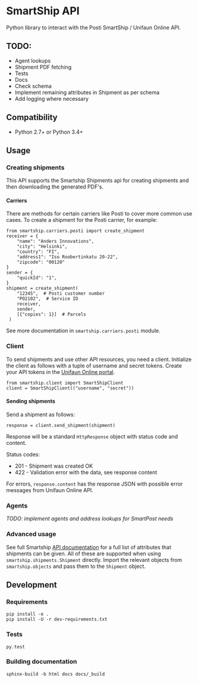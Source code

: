 # SmartShip API

Python library to interact with the Posti SmartShip / Unifaun Online API.

## TODO:

* Agent lookups
* Shipment PDF fetching
* Tests
* Docs
* Check schema
* Implement remaining attributes in Shipment as per schema
* Add logging where necessary

## Compatibility

* Python 2.7+ or Python 3.4+

## Usage

### Creating shipments

This API supports the Smartship Shipments api for creating shipments and then downloading the generated PDF's.

#### Carriers

There are methods for certain carriers like Posti to cover more common use cases. To create a shipment for the Posti carrier, for example:

    from smartship.carriers.posti import create_shipment
    receiver = {
        "name": "Anders Innovations",
        "city": "Helsinki",
        "country": "FI",
        "address1": "Iso Roobertinkatu 20-22",
        "zipcode": "00120"
    }
    sender = {
        "quickId": "1",
    }
    shipment = create_shipment(
        "12345",  # Posti customer number
        "PO2102",  # Service ID
        receiver, 
        sender, 
        [{"copies": 1}]  # Parcels
     )

See more documentation in `smartship.carriers.posti` module.

### Client

To send shipments and use other API resources, you need a client. Initialize the client as follows with a tuple of username and secret tokens. Create your API tokens in the [Unifaun Online portal](https://www.unifaunonline.com/).

    from smartship.client import SmartShipClient
    client = SmartShipClient(("username", "secret"))
    
#### Sending shipments

Send a shipment as follows:

    response = client.send_shipment(shipment)
    
Response will be a standard `HttpResponse` object with status code and content.

Status codes:
* 201 - Shipment was created OK
* 422 - Validation error with the data, see response content

For errors, `response.content` has the response JSON with possible error messages from Unifaun Online API.

### Agents

*TODO: implement agents and address lookups for SmartPost needs*

### Advanced usage

See full Smartship [API documentation](https://smartship.unifaun.com/rs-docs/) for a full list of attributes that shipments can be given. All of these are supported when using `smartship.shipments.Shipment` directly. Import the relevant objects from `smartship.objects` and pass them to the `Shipment` object.

## Development

### Requirements

    pip install -e .
    pip install -U -r dev-requirements.txt
    
### Tests

    py.test

### Building documentation

    sphinx-build -b html docs docs/_build

